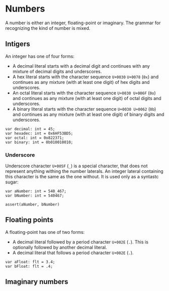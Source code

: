 # Numbers

A number is either an integer, floating-point or imaginary. The grammar for recognizing the kind of number is mixed.

## Intigers
An integer has one of four forms:

- A decimal literal starts with a decimal digit and continues with any mixture of decimal digits and underscores.
- A hex literal starts with the character sequence `U+0030` `U+0078` (`0x`) and continues as any mixture (with at least one digit) of hex digits and underscores.
- An octal literal starts with the character sequence `U+0030 U+006F` (`0o`) and continues as any mixture (with at least one digit) of octal digits and underscores.
- A binary literal starts with the character sequence `U+0030 U+0062` (`0b`) and continues as any mixture (with at least one digit) of binary digits and underscores.

```
var decimal: int = 45;
var hexadec: int = 0x6HF53BD5;
var octal: int = 0o822371;
var binary: int = 0b010010010;
```
### Underscore

Underscore character `U+005F` (`_`) is a special character, that does not represent anything withing the number laterals. An integer lateral containing this character is the same as the one without. It is used only as a syntastc sugar:

```
var aNumber: int = 540_467;
var bNumber: int = 540467;

assert(aNumber, bNumber)
```

## Floating points

A floating-point has one of two forms:

- A decimal literal followed by a period character `U+002E` (`.`). This is optionally followed by another decimal literal.
- A decimal literal that follows a period character `U+002E` (`.`).

```
var aFloat: flt = 3.4;
var bFloat: flt = .4;
```

## Imaginary numbers
